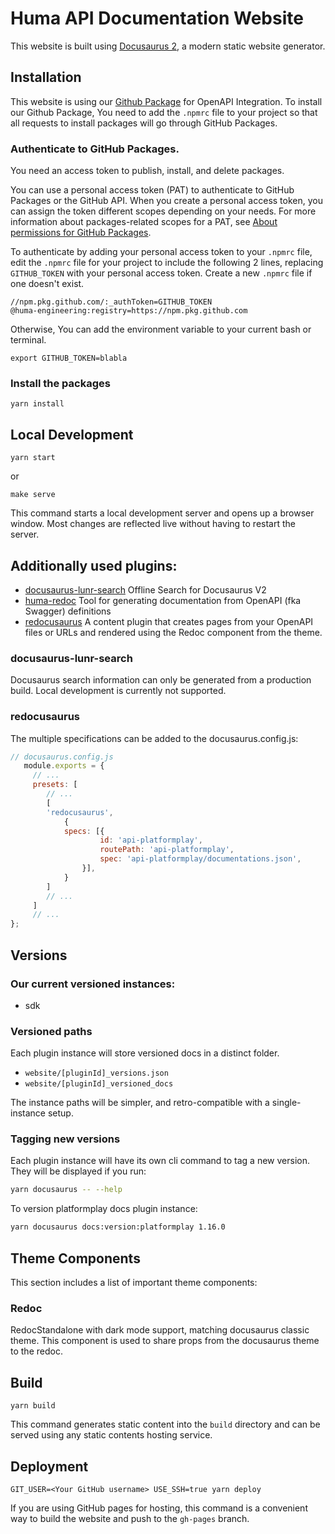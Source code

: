 # Huma API Documentation Website

This website is built using [Docusaurus 2](https://docusaurus.io/), a modern static website generator.

## Installation

This website is using our [Github Package](https://github.com/huma-engineering/huma-redoc) for OpenAPI Integration. To install our Github Package, You need to add the `.npmrc` file to your project so that all requests to install packages will go through GitHub Packages.

### Authenticate to GitHub Packages.

You need an access token to publish, install, and delete packages.

You can use a personal access token (PAT) to authenticate to GitHub Packages or the GitHub API. When you create a personal access token, you can assign the token different scopes depending on your needs. For more information about packages-related scopes for a PAT, see [About permissions for GitHub Packages](https://docs.github.com/en/packages/learn-github-packages/about-permissions-for-github-packages#about-scopes-and-permissions-for-package-registries).

To authenticate by adding your personal access token to your `.npmrc` file, edit the `.npmrc` file for your project to include the following 2 lines, replacing `GITHUB_TOKEN` with your personal access token. Create a new `.npmrc` file if one doesn't exist.

```
//npm.pkg.github.com/:_authToken=GITHUB_TOKEN
@huma-engineering:registry=https://npm.pkg.github.com
```

Otherwise, You can add the environment variable to your current bash or terminal.

```
export GITHUB_TOKEN=blabla
```

### Install the packages

```
yarn install
```

## Local Development

```
yarn start
```

or 

```
make serve
```

This command starts a local development server and opens up a browser window. Most changes are reflected live without having to restart the server.

## Additionally used plugins:

- [docusaurus-lunr-search](https://github.com/lelouch77/docusaurus-lunr-search)
Offline Search for Docusaurus V2
- [huma-redoc](https://github.com/huma-engineering/huma-redoc)
Tool for generating documentation from OpenAPI (fka Swagger) definitions
- [redocusaurus](https://github.com/rohit-gohri/redocusaurus)
A content plugin that creates pages from your OpenAPI files or URLs and rendered using the Redoc component from the theme.

### docusaurus-lunr-search

Docusaurus search information can only be generated from a production build. Local development is currently not supported. 

### redocusaurus

The multiple specifications can be added to the docusaurus.config.js:

```js
// docusaurus.config.js
   module.exports = {
     // ...
     presets: [
        // ...
        [
        'redocusaurus',
            {
            specs: [{
                    id: 'api-platformplay',
                    routePath: 'api-platformplay',
                    spec: 'api-platformplay/documentations.json',
                }],
            }
        ]
        // ...
     ]
     // ...
};
```

## Versions

### Our current versioned instances:

- sdk

### Versioned paths

Each plugin instance will store versioned docs in a distinct folder.

- `website/[pluginId]_versions.json`
- `website/[pluginId]_versioned_docs`

The instance paths will be simpler, and retro-compatible with a single-instance setup.

### Tagging new versions

Each plugin instance will have its own cli command to tag a new version. They will be displayed if you run:

```bash npm2yarn
yarn docusaurus -- --help
```

To version platformplay docs plugin instance:

```bash npm2yarn
yarn docusaurus docs:version:platformplay 1.16.0
```

## Theme Components
This section includes a list of important theme components:

### Redoc
RedocStandalone with dark mode support, matching docusaurus classic theme. This component is used to share props from the docusaurus theme to the redoc.

## Build

```
yarn build
```

This command generates static content into the `build` directory and can be served using any static contents hosting service.

## Deployment

```console
GIT_USER=<Your GitHub username> USE_SSH=true yarn deploy
```

If you are using GitHub pages for hosting, this command is a convenient way to build the website and push to the `gh-pages` branch.
